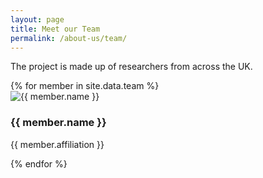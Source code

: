```yaml
---
layout: page
title: Meet our Team 
permalink: /about-us/team/
---
```


<section class="team-section">
  <p>The project is made up of researchers from across the UK.</p>
  <div class="team-grid">
    {% for member in site.data.team %}
      <div class="team-member">
        <img src="/assets/img/{{ member.photo }}" alt="{{ member.name }}" class="team-photo">
        <h3 class="team-name">{{ member.name }}</h3>
        <p class="team-affiliation">{{ member.affiliation }}</p>
      </div>
    {% endfor %}
  </div>
</section>

